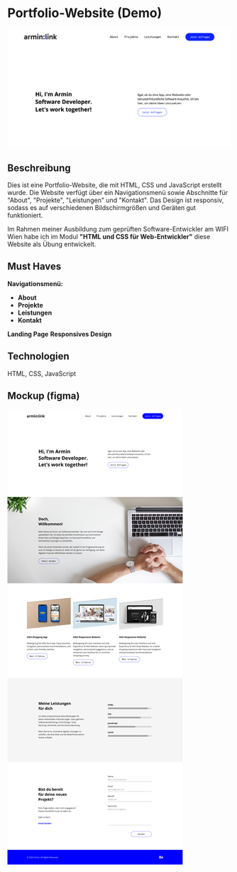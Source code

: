 # Portfolio-Website (Demo)

![Screenshot](documentation/assets/screenshot.png)

## Beschreibung

Dies ist eine Portfolio-Website, die mit HTML, CSS und JavaScript erstellt wurde. Die Website verfügt über ein Navigationsmenü sowie Abschnitte für "About", "Projekte", "Leistungen" und "Kontakt". Das Design ist responsiv, sodass es auf verschiedenen Bildschirmgrößen und Geräten gut funktioniert.

Im Rahmen meiner Ausbildung zum geprüften Software-Entwickler am WIFI Wien habe ich im Modul **"HTML und CSS für Web-Entwickler"** diese Website als Übung entwickelt.

## Must Haves

**Navigationsmenü:**
- **About**
- **Projekte**
- **Leistungen**
- **Kontakt**

**Landing Page**
**Responsives Design**

## Technologien

HTML, CSS, JavaScript

## Mockup (figma)
![Mockup](documentation/assets/mockup.png)